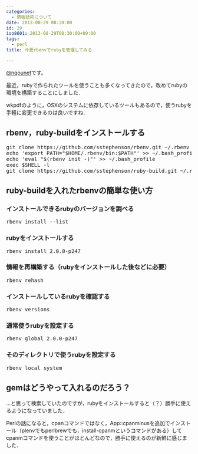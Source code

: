 ```yaml
---
categories:
  - 情報技術について
date: 2013-08-29 08:30:00
id: 29
iso8601: 2013-08-29T08:30:00+09:00
tags:
  - perl
title: 今更rbenvでrubyを管理してみる

---
```


<p><a href="https://twitter.com/nqounet">@nqounet</a>です。</p>

<p>最近，rubyで作られたツールを使うことも多くなってきたので，改めてrubyの環境を構築することにしました．</p>

<p>wkpdfのように，OSXのシステムに依存しているツールもあるので，使うrubyを手軽に変更できるのは良いですね．</p>

<h2>rbenv，ruby-buildをインストールする</h2>

<pre>
git clone https://github.com/sstephenson/rbenv.git ~/.rbenv
echo 'export PATH="$HOME/.rbenv/bin:$PATH"' >> ~/.bash_profile
echo 'eval "$(rbenv init -)"' >> ~/.bash_profile
exec $SHELL -l
git clone https://github.com/sstephenson/ruby-build.git ~/.rbenv/plugins/ruby-build
</pre>

<h2>ruby-buildを入れたrbenvの簡単な使い方</h2>

<h3>インストールできるrubyのバージョンを調べる</h3>

<pre>
rbenv install --list
</pre>

<h3>rubyをインストールする</h3>

<pre>
rbenv install 2.0.0-p247
</pre>

<h3>情報を再構築する（rubyをインストールした後などに必要）</h3>

<pre>
rbenv rehash
</pre>

<h3>インストールしているrubyを確認する</h3>

<pre>
rbenv versions
</pre>

<h3>通常使うrubyを設定する</h3>

<pre>
rbenv global 2.0.0-p247
</pre>

<h3>そのディレクトリで使うrubyを設定する</h3>

<pre>
rbenv local system
</pre>

<h2>gemはどうやって入れるのだろう？</h2>

<p>…と思って検索していたのですが，rubyをインストールすると（？）勝手に使えるようになっていました．</p>

<p>Perlの話になると，cpanコマンドではなく，App::cpanminusを追加でインストール（plenvでもperlbrewでも，install-cpanmというコマンドがある）してcpanmコマンドを使うことがほとんどなので，勝手に使えるのが新鮮に感じました．</p>
    	